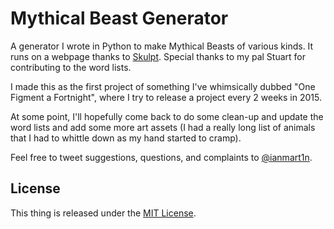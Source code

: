 # Mythical Beast Generator

A generator I wrote in Python to make Mythical Beasts of various kinds. It runs on a webpage thanks to [Skulpt](http://skulpt.org). Special thanks to my pal Stuart for contributing to the word lists.

I made this as the first project of something I've whimsically dubbed "One Figment a Fortnight", where I try to release a project every 2 weeks in 2015.

At some point, I'll hopefully come back to do some clean-up and update the word lists and add some more art assets (I had a really long list of animals that I had to whittle down as my hand started to cramp).

Feel free to tweet suggestions, questions, and complaints to [@ianmart1n](http://twitter.com/ianmart1n).

## License

This thing is released under the [MIT License](http://opensource.org/licenses/MIT).
